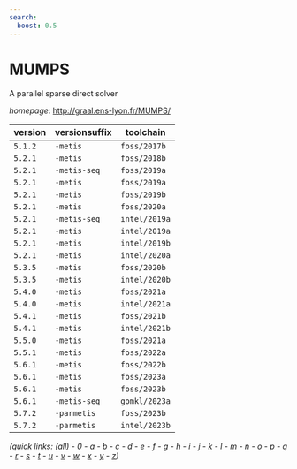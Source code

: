 ```yaml
---
search:
  boost: 0.5
---
```

# MUMPS

A parallel sparse direct solver

*homepage*: <http://graal.ens-lyon.fr/MUMPS/>

version | versionsuffix | toolchain
--------|---------------|----------
``5.1.2`` | ``-metis`` | ``foss/2017b``
``5.2.1`` | ``-metis`` | ``foss/2018b``
``5.2.1`` | ``-metis-seq`` | ``foss/2019a``
``5.2.1`` | ``-metis`` | ``foss/2019a``
``5.2.1`` | ``-metis`` | ``foss/2019b``
``5.2.1`` | ``-metis`` | ``foss/2020a``
``5.2.1`` | ``-metis-seq`` | ``intel/2019a``
``5.2.1`` | ``-metis`` | ``intel/2019a``
``5.2.1`` | ``-metis`` | ``intel/2019b``
``5.2.1`` | ``-metis`` | ``intel/2020a``
``5.3.5`` | ``-metis`` | ``foss/2020b``
``5.3.5`` | ``-metis`` | ``intel/2020b``
``5.4.0`` | ``-metis`` | ``foss/2021a``
``5.4.0`` | ``-metis`` | ``intel/2021a``
``5.4.1`` | ``-metis`` | ``foss/2021b``
``5.4.1`` | ``-metis`` | ``intel/2021b``
``5.5.0`` | ``-metis`` | ``foss/2021a``
``5.5.1`` | ``-metis`` | ``foss/2022a``
``5.6.1`` | ``-metis`` | ``foss/2022b``
``5.6.1`` | ``-metis`` | ``foss/2023a``
``5.6.1`` | ``-metis`` | ``foss/2023b``
``5.6.1`` | ``-metis-seq`` | ``gomkl/2023a``
``5.7.2`` | ``-parmetis`` | ``foss/2023b``
``5.7.2`` | ``-parmetis`` | ``intel/2023b``


*(quick links: [(all)](../index.md) - [0](../0/index.md) - [a](../a/index.md) - [b](../b/index.md) - [c](../c/index.md) - [d](../d/index.md) - [e](../e/index.md) - [f](../f/index.md) - [g](../g/index.md) - [h](../h/index.md) - [i](../i/index.md) - [j](../j/index.md) - [k](../k/index.md) - [l](../l/index.md) - [m](../m/index.md) - [n](../n/index.md) - [o](../o/index.md) - [p](../p/index.md) - [q](../q/index.md) - [r](../r/index.md) - [s](../s/index.md) - [t](../t/index.md) - [u](../u/index.md) - [v](../v/index.md) - [w](../w/index.md) - [x](../x/index.md) - [y](../y/index.md) - [z](../z/index.md))*

